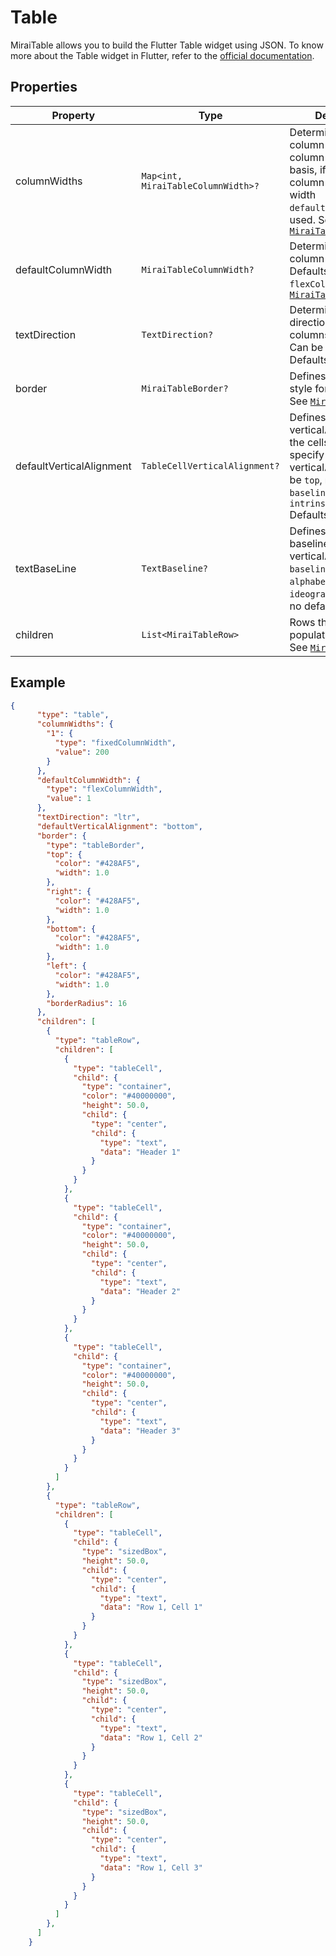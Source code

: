 # Table

MiraiTable allows you to build the Flutter Table widget using JSON.
To know more about the Table widget in Flutter, refer to the [official documentation](https://api.flutter.dev/flutter/widgets/Table-class.html).

## Properties

| Property                 | Type                               | Description                                                                                                                                                                                                     |
|--------------------------|------------------------------------|-----------------------------------------------------------------------------------------------------------------------------------------------------------------------------------------------------------------|
| columnWidths             | `Map<int, MiraiTableColumnWidth>?` | Determines the column width on a column by column basis, if a particular column entry has null width `defaultColumnWidth` is used. See [`MiraiTableColumnWidth`](./../styles_and_attributes/table_column_width) |
| defaultColumnWidth       | `MiraiTableColumnWidth?`           | Determines the  default column width. Defaults to `flexColumnWidth`. See [`MiraiTableColumnWidth`](./../styles_and_attributes/table_column_width)                                                               |
| textDirection            | `TextDirection?`                   | Determines the direction in which the columns are ordered. Can be `rtl` or `ltr`. Defaults to `rtl`.                                                                                                            |
| border                   | `MiraiTableBorder?`                | Defines the border style for `MiraiTable`. See [`MiraiTableBorder`](./../styles_and_attributes/table_border).                                                                                                   |
| defaultVerticalAlignment | `TableCellVerticalAlignment?`      | Defines the verticalAlignment for the cells that don't specify a verticalAlignment. Can be `top`, `middle`, `bottom`, `baseline`, `fill` & `intrinsicHeight` Defaults to `top`.                                 |
| textBaseLine             | `TextBaseline?`                    | Defines the text baseline to use when verticalAlignment is `baseline`. Can be `alphabetic` or `ideographic`. There is no default value.                                                                         |
| children                 | `List<MiraiTableRow>`              | Rows that will be populated in the table. See [`MiraiTableRow`](./table_row).                                                                                                                                   |

## Example

```json
{
      "type": "table",
      "columnWidths": {
        "1": {
          "type": "fixedColumnWidth",
          "value": 200
        }
      },
      "defaultColumnWidth": {
        "type": "flexColumnWidth",
        "value": 1
      },
      "textDirection": "ltr",
      "defaultVerticalAlignment": "bottom",
      "border": {
        "type": "tableBorder",
        "top": {
          "color": "#428AF5",
          "width": 1.0
        },
        "right": {
          "color": "#428AF5",
          "width": 1.0
        },
        "bottom": {
          "color": "#428AF5",
          "width": 1.0
        },
        "left": {
          "color": "#428AF5",
          "width": 1.0
        },
        "borderRadius": 16
      },
      "children": [
        {
          "type": "tableRow",
          "children": [
            {
              "type": "tableCell",
              "child": {
                "type": "container",
                "color": "#40000000",
                "height": 50.0,
                "child": {
                  "type": "center",
                  "child": {
                    "type": "text",
                    "data": "Header 1"
                  }
                }
              }
            },
            {
              "type": "tableCell",
              "child": {
                "type": "container",
                "color": "#40000000",
                "height": 50.0,
                "child": {
                  "type": "center",
                  "child": {
                    "type": "text",
                    "data": "Header 2"
                  }
                }
              }
            },
            {
              "type": "tableCell",
              "child": {
                "type": "container",
                "color": "#40000000",
                "height": 50.0,
                "child": {
                  "type": "center",
                  "child": {
                    "type": "text",
                    "data": "Header 3"
                  }
                }
              }
            }
          ]
        },
        {
          "type": "tableRow",
          "children": [
            {
              "type": "tableCell",
              "child": {
                "type": "sizedBox",
                "height": 50.0,
                "child": {
                  "type": "center",
                  "child": {
                    "type": "text",
                    "data": "Row 1, Cell 1"
                  }
                }
              }
            },
            {
              "type": "tableCell",
              "child": {
                "type": "sizedBox",
                "height": 50.0,
                "child": {
                  "type": "center",
                  "child": {
                    "type": "text",
                    "data": "Row 1, Cell 2"
                  }
                }
              }
            },
            {
              "type": "tableCell",
              "child": {
                "type": "sizedBox",
                "height": 50.0,
                "child": {
                  "type": "center",
                  "child": {
                    "type": "text",
                    "data": "Row 1, Cell 3"
                  }
                }
              }
            }
          ]
        },
      ]
    }
```